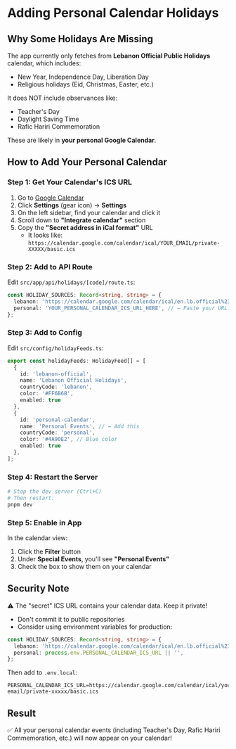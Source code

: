 # Adding Personal Calendar Holidays

## Why Some Holidays Are Missing

The app currently only fetches from **Lebanon Official Public Holidays** calendar, which includes:
- New Year, Independence Day, Liberation Day
- Religious holidays (Eid, Christmas, Easter, etc.)

It does NOT include observances like:
- Teacher's Day
- Daylight Saving Time
- Rafic Hariri Commemoration

These are likely in **your personal Google Calendar**.

## How to Add Your Personal Calendar

### Step 1: Get Your Calendar's ICS URL

1. Go to [Google Calendar](https://calendar.google.com)
2. Click **Settings** (gear icon) → **Settings**
3. On the left sidebar, find your calendar and click it
4. Scroll down to **"Integrate calendar"** section
5. Copy the **"Secret address in iCal format"** URL
   - It looks like: `https://calendar.google.com/calendar/ical/YOUR_EMAIL/private-XXXXX/basic.ics`

### Step 2: Add to API Route

Edit `src/app/api/holidays/[code]/route.ts`:

```typescript
const HOLIDAY_SOURCES: Record<string, string> = {
  lebanon: 'https://calendar.google.com/calendar/ical/en.lb.official%23holiday%40group.v.calendar.google.com/public/basic.ics',
  personal: 'YOUR_PERSONAL_CALENDAR_ICS_URL_HERE', // ← Paste your URL here
};
```

### Step 3: Add to Config

Edit `src/config/holidayFeeds.ts`:

```typescript
export const holidayFeeds: HolidayFeed[] = [
  {
    id: 'lebanon-official',
    name: 'Lebanon Official Holidays',
    countryCode: 'lebanon',
    color: '#FF6B6B',
    enabled: true
  },
  {
    id: 'personal-calendar',
    name: 'Personal Events', // ← Add this
    countryCode: 'personal',
    color: '#4A90E2', // Blue color
    enabled: true
  },
];
```

### Step 4: Restart the Server

```bash
# Stop the dev server (Ctrl+C)
# Then restart:
pnpm dev
```

### Step 5: Enable in App

In the calendar view:
1. Click the **Filter** button
2. Under **Special Events**, you'll see **"Personal Events"**
3. Check the box to show them on your calendar

## Security Note

⚠️ The "secret" ICS URL contains your calendar data. Keep it private!
- Don't commit it to public repositories
- Consider using environment variables for production:

```typescript
const HOLIDAY_SOURCES: Record<string, string> = {
  lebanon: 'https://calendar.google.com/calendar/ical/en.lb.official%23holiday%40group.v.calendar.google.com/public/basic.ics',
  personal: process.env.PERSONAL_CALENDAR_ICS_URL || '',
};
```

Then add to `.env.local`:
```
PERSONAL_CALENDAR_ICS_URL=https://calendar.google.com/calendar/ical/your-email/private-xxxxx/basic.ics
```

## Result

✅ All your personal calendar events (including Teacher's Day, Rafic Hariri Commemoration, etc.) will now appear on your calendar!
